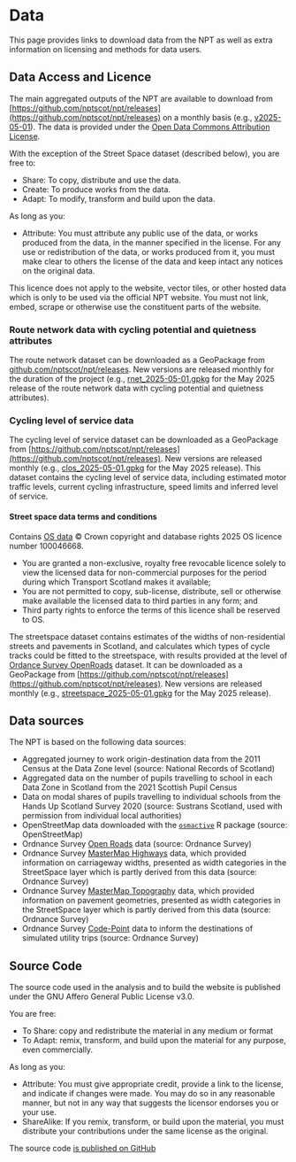 # Data

This page provides links to download data from the NPT as well as extra information on licensing and methods for data users.


## Data Access and Licence

The main aggregated outputs of the NPT are available to download from [https://github.com/nptscot/npt/releases](https://github.com/nptscot/npt/releases) on a monthly basis (e.g., [v2025-05-01](https://github.com/nptscot/npt/releases/tag/v2025-05-01)). The data is provided under the [Open Data Commons Attribution License](https://opendatacommons.org/licenses/by/).

With the exception of the Street Space dataset (described below), you are free to:

* Share: To copy, distribute and use the data.
* Create: To produce works from the data.
* Adapt: To modify, transform and build upon the data.

As long as you:

* Attribute: You must attribute any public use of the data, or works produced from the data, in the manner specified in the license. For any use or redistribution of the data, or works produced from it, you must make clear to others the license of the data and keep intact any notices on the original data.

This licence does not apply to the website, vector tiles, or other hosted data which is only to be used via the official NPT website. You must not link, embed, scrape or otherwise use the constituent parts of the website.

### Route network data with cycling potential and quietness attributes

The route network dataset can be downloaded as a GeoPackage from [github.com/nptscot/npt/releases](https://github.com/nptscot/npt/releases). New versions are released monthly for the duration of the project (e.g., [rnet_2025-05-01.gpkg](https://github.com/nptscot/npt/releases/download/v2025-05-01/rnet_2025-05-01.gpkg) for the May 2025 release of the route network data with cycling potential and quietness attributes).

### Cycling level of service data

The cycling level of service dataset can be downloaded as a GeoPackage from [https://github.com/nptscot/npt/releases](https://github.com/nptscot/npt/releases). New versions are released monthly (e.g., [clos_2025-05-01.gpkg](https://github.com/nptscot/npt/releases/download/v2025-05-01/clos_2025-05-01.gpkg) for the May 2025 release). This dataset contains the cycling level of service data, including estimated motor traffic levels, current cycling infrastructure, speed limits and inferred level of service.

#### Street space data terms and conditions

Contains [OS data](https://www.ordnancesurvey.co.uk/customers/public-sector/public-sector-licensing/copyright-acknowledgments) © Crown copyright and database rights 2025 OS licence number 100046668.

- You are granted a non-exclusive, royalty free revocable licence solely to view the licensed data for non-commercial purposes for the period during which Transport Scotland makes it available;
- You are not permitted to copy, sub-license, distribute, sell or otherwise make available the licensed data to third parties in any form; and
- Third party rights to enforce the terms of this licence shall be reserved to OS.

The streetspace dataset contains estimates of the widths of non-residential streets and pavements in Scotland, and calculates which types of cycle tracks could be fitted to the streetspace, with results provided at the level of [Ordance Survey OpenRoads](https://www.ordnancesurvey.co.uk/products/os-open-roads) dataset. It can be downloaded as a GeoPackage from [https://github.com/nptscot/npt/releases](https://github.com/nptscot/npt/releases). New versions are released monthly (e.g., [streetspace_2025-05-01.gpkg](https://github.com/nptscot/npt/releases/download/v2025-05-01/streetspace_2025-05-01.gpkg) for the May 2025 release).

## Data sources

The NPT is based on the following data sources:

- Aggregated journey to work origin-destination data from the 2011 Census at the Data Zone level (source: National Records of Scotland)
- Aggregated data on the number of pupils travelling to school in each Data Zone in Scotland from the 2021 Scottish Pupil Census
- Data on modal shares of pupils travelling to individual schools from the Hands Up Scotland Survey 2020 (source: Sustrans Scotland, used with permission from individual local authorities)
- OpenStreetMap data downloaded with the [`osmactive`](https://nptscot.github.io/osmactive/) R package (source: OpenStreetMap)
- Ordnance Survey [Open Roads](https://www.ordnancesurvey.co.uk/products/os-open-roads) data (source: Ordnance Survey)
- Ordnance Survey [MasterMap Highways](https://www.ordnancesurvey.co.uk/products/os-mastermap-highways-network-roads) data, which provided information on carriageway widths, presented as width categories in the StreetSpace layer which is partly derived from this data (source: Ordnance Survey)
- Ordnance Survey [MasterMap Topography](https://www.ordnancesurvey.co.uk/products/os-mastermap-topography-layer) data, which provided information on pavement geometries, presented as width categories in the StreetSpace layer which is partly derived from this data (source: Ordnance Survey)
- Ordnance Survey [Code-Point](https://www.ordnancesurvey.co.uk/business-government/products/code-point) data to inform the destinations of simulated utility trips (source: Ordnance Survey)



## Source Code

The source code used in the analysis and to build the website is published under the GNU Affero General Public License v3.0.

You are free:

* To Share: copy and redistribute the material in any medium or format
* To Adapt: remix, transform, and build upon the material for any purpose, even commercially.

As long as you:

* Attribute: You must give appropriate credit, provide a link to the license, and indicate if changes were made. You may do so in any reasonable manner, but not in any way that suggests the licensor endorses you or your use.
* ShareAlike: If you remix, transform, or build upon the material, you must distribute your contributions under the same license as the original.

The source code [is published on GitHub](https://github.com/nptscot)


